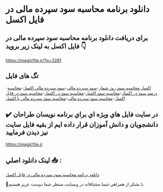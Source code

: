 # دانلود برنامه محاسبه سود سپرده مالی در فایل اکسل

## برای دریافت دانلود برنامه محاسبه سود سپرده مالی در فایل اکسل به لینک زیر بروید 👇

https://magicfile.ir/?p=3281

## تگ های فایل

-[اکسل محاسبه سود روز شمار](https://magicfile.ir/product/%d8%a8%d8%b1%d9%86%d8%a7%d9%85%d9%87%d9%85%d8%ad%d8%a7%d8%b3%d8%a8%d9%87-%d8%b3%d9%88%d8%af-%d8%b3%d9%be%d8%b1%d8%af%d9%87-%d9%85%d8%a7%d9%84%db%8c-%d8%af%d8%b1-%d9%81%d8%a7%db%8c%d9%84-%d8%a7%da%a9%d8%b3%d9%84/)-[سود سپرده مالی](https://magicfile.ir/product/%d8%a8%d8%b1%d9%86%d8%a7%d9%85%d9%87%d9%85%d8%ad%d8%a7%d8%b3%d8%a8%d9%87-%d8%b3%d9%88%d8%af-%d8%b3%d9%be%d8%b1%d8%af%d9%87-%d9%85%d8%a7%d9%84%db%8c-%d8%af%d8%b1-%d9%81%d8%a7%db%8c%d9%84-%d8%a7%da%a9%d8%b3%d9%84/)-[سود سپرده مالی اکسل](https://magicfile.ir/product/%d8%a8%d8%b1%d9%86%d8%a7%d9%85%d9%87%d9%85%d8%ad%d8%a7%d8%b3%d8%a8%d9%87-%d8%b3%d9%88%d8%af-%d8%b3%d9%be%d8%b1%d8%af%d9%87-%d9%85%d8%a7%d9%84%db%8c-%d8%af%d8%b1-%d9%81%d8%a7%db%8c%d9%84-%d8%a7%da%a9%d8%b3%d9%84/)-[محاسبه درصد سود در اکسل](https://magicfile.ir/product/%d8%a8%d8%b1%d9%86%d8%a7%d9%85%d9%87%d9%85%d8%ad%d8%a7%d8%b3%d8%a8%d9%87-%d8%b3%d9%88%d8%af-%d8%b3%d9%be%d8%b1%d8%af%d9%87-%d9%85%d8%a7%d9%84%db%8c-%d8%af%d8%b1-%d9%81%d8%a7%db%8c%d9%84-%d8%a7%da%a9%d8%b3%d9%84/)-[محاسبه سود اکسل](https://magicfile.ir/product/%d8%a8%d8%b1%d9%86%d8%a7%d9%85%d9%87%d9%85%d8%ad%d8%a7%d8%b3%d8%a8%d9%87-%d8%b3%d9%88%d8%af-%d8%b3%d9%be%d8%b1%d8%af%d9%87-%d9%85%d8%a7%d9%84%db%8c-%d8%af%d8%b1-%d9%81%d8%a7%db%8c%d9%84-%d8%a7%da%a9%d8%b3%d9%84/)-[محاسبه سود در اکسل](https://magicfile.ir/product/%d8%a8%d8%b1%d9%86%d8%a7%d9%85%d9%87%d9%85%d8%ad%d8%a7%d8%b3%d8%a8%d9%87-%d8%b3%d9%88%d8%af-%d8%b3%d9%be%d8%b1%d8%af%d9%87-%d9%85%d8%a7%d9%84%db%8c-%d8%af%d8%b1-%d9%81%d8%a7%db%8c%d9%84-%d8%a7%da%a9%d8%b3%d9%84/)-[محاسبه سود در فایل اکسل](https://magicfile.ir/product/%d8%a8%d8%b1%d9%86%d8%a7%d9%85%d9%87%d9%85%d8%ad%d8%a7%d8%b3%d8%a8%d9%87-%d8%b3%d9%88%d8%af-%d8%b3%d9%be%d8%b1%d8%af%d9%87-%d9%85%d8%a7%d9%84%db%8c-%d8%af%d8%b1-%d9%81%d8%a7%db%8c%d9%84-%d8%a7%da%a9%d8%b3%d9%84/)-[محاسبه سود سپرده مالی](https://magicfile.ir/product/%d8%a8%d8%b1%d9%86%d8%a7%d9%85%d9%87%d9%85%d8%ad%d8%a7%d8%b3%d8%a8%d9%87-%d8%b3%d9%88%d8%af-%d8%b3%d9%be%d8%b1%d8%af%d9%87-%d9%85%d8%a7%d9%84%db%8c-%d8%af%d8%b1-%d9%81%d8%a7%db%8c%d9%84-%d8%a7%da%a9%d8%b3%d9%84/)-[محاسبه سود سپرده مالی با اکسل](https://magicfile.ir/product/%d8%a8%d8%b1%d9%86%d8%a7%d9%85%d9%87%d9%85%d8%ad%d8%a7%d8%b3%d8%a8%d9%87-%d8%b3%d9%88%d8%af-%d8%b3%d9%be%d8%b1%d8%af%d9%87-%d9%85%d8%a7%d9%84%db%8c-%d8%af%d8%b1-%d9%81%d8%a7%db%8c%d9%84-%d8%a7%da%a9%d8%b3%d9%84/)

## ✔️ در سايت فايل هاي ويژه اي براي برنامه نويسان طراحان دانشجويان و دانش آموزان قرار داده ايم از بقيه فايل سايت نيز ديدن فرماييد

https://magicfile.ir


## لينک دانلود اصلي 📥 :

[دانلود برنامه محاسبه سود سپرده مالی در فایل اکسل](https://magicfile.ir/product/%d8%a8%d8%b1%d9%86%d8%a7%d9%85%d9%87%d9%85%d8%ad%d8%a7%d8%b3%d8%a8%d9%87-%d8%b3%d9%88%d8%af-%d8%b3%d9%be%d8%b1%d8%af%d9%87-%d9%85%d8%a7%d9%84%db%8c-%d8%af%d8%b1-%d9%81%d8%a7%db%8c%d9%84-%d8%a7%da%a9%d8%b3%d9%84/) 


🙏با تشکر از همراهي شما مشتاقانه در وبسایت منتظر شما دوست عزیز هستیم

